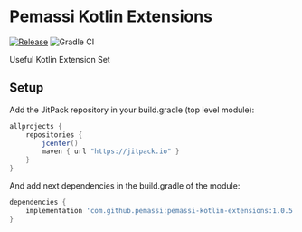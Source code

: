 # Pemassi Kotlin Extensions
[![Release](https://jitpack.io/v/pemassi/pemassi-kotlin-extensions.svg)](https://jitpack.io/#pemassi/pemassi-kotlin-extensions)
![Gradle CI](https://github.com/pemassi/pemassi-kotlin-extensions/actions/workflows/gradle-ci.yml/badge.svg)

Useful Kotlin Extension Set

## Setup
Add the JitPack repository in your build.gradle (top level module):
```gradle
allprojects {
    repositories {
        jcenter()
        maven { url "https://jitpack.io" }
    }
}
```

And add next dependencies in the build.gradle of the module:
```gradle
dependencies {
    implementation 'com.github.pemassi:pemassi-kotlin-extensions:1.0.5'
}
```
